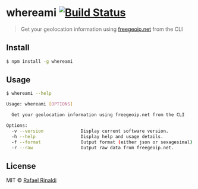 # whereami [![Build Status](https://semaphoreci.com/api/v1/projects/a5332a07-61aa-49f9-90e6-49844c5e2231/665179/badge.svg)](https://semaphoreci.com/rafaelrinaldi/whereami)

> Get your geolocation information using [freegeoip.net](http://freegeoip.net) from the CLI

## Install

```sh
$ npm install -g whereami
```

## Usage

```sh
$ whereami --help

Usage: whereami [OPTIONS]

  Get your geolocation information using freegeoip.net from the CLI

Options:
  -v --version              Display current software version.
  -h --help                 Display help and usage details.
  -f --format               Output format (either json or sexagesimal).
  -r --raw                  Output raw data from freegeoip.net.
```

## License

MIT © [Rafael Rinaldi](rinaldi.io)
